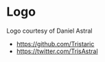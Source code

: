 # Logo
Logo courtesy of Daniel Astral
- https://github.com/Tristaric
- https://twitter.com/TrisAstral

